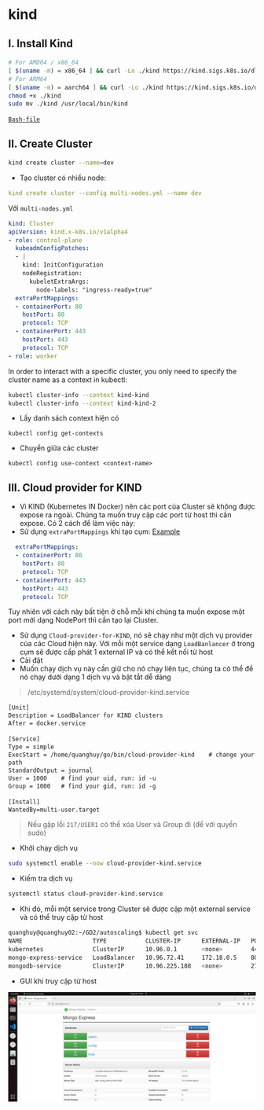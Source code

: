 # kind
## I. Install Kind
```sh
# For AMD64 / x86_64
[ $(uname -m) = x86_64 ] && curl -Lo ./kind https://kind.sigs.k8s.io/dl/v0.23.0/kind-linux-amd64
# For ARM64
[ $(uname -m) = aarch64 ] && curl -Lo ./kind https://kind.sigs.k8s.io/dl/v0.23.0/kind-linux-arm64
chmod +x ./kind
sudo mv ./kind /usr/local/bin/kind
```
[`Bash-file`](../../code/setup/kind-setup.sh)
## II. Create Cluster
```sh
kind create cluster --name=dev
```
- Tạo cluster có nhiều node:
```yml
kind create cluster --config multi-nodes.yml --name dev
```
Với `multi-nodes.yml`
```yml
kind: Cluster
apiVersion: kind.x-k8s.io/v1alpha4
- role: control-plane
  kubeadmConfigPatches:
  - |
    kind: InitConfiguration
    nodeRegistration:
      kubeletExtraArgs:
        node-labels: "ingress-ready=true"    
  extraPortMappings:
  - containerPort: 80
    hostPort: 80
    protocol: TCP
  - containerPort: 443
    hostPort: 443
    protocol: TCP
- role: worker
```

In order to interact with a specific cluster, you only need to specify the cluster name as a context in kubectl:
```sh
kubectl cluster-info --context kind-kind
kubectl cluster-info --context kind-kind-2
```
- Lấy danh sách context hiện có
```
kubectl config get-contexts
```
- Chuyển giữa các cluster
```
kubectl config use-context <context-name>
```
## III. Cloud provider for KIND
- Vì KIND (Kubernetes IN Docker) nên các port của Cluster sẽ không được expose ra ngoài. Chúng ta muốn truy cập các port từ host thì cần expose. Có 2 cách để làm việc này:
- Sử dụng `extraPortMappings` khi tạo cụm: [Example](./hpa/init-cluster.yml)
```yml
  extraPortMappings:
  - containerPort: 80
    hostPort: 80
    protocol: TCP
  - containerPort: 443
    hostPort: 443
    protocol: TCP
```
Tuy nhiên với cách này bất tiện ở chỗ mỗi khi chúng ta muốn expose một port mới dạng NodePort thì cần tạo lại Cluster.
- Sử dụng `Cloud-provider-for-KIND`, nó sẽ chạy như một dịch vụ provider của các Cloud hiện này. Với mỗi một service dạng `LoadBanlancer` ở trong cụm sẽ được cấp phát 1 external IP và có thể kết nối từ host
- Cài đặt [](./setup/cloud-provider-KIND.sh)
- Muốn chạy dịch vụ này cần giữ cho nó chạy liên tục, chúng ta có thể để nó chạy dưới dạng 1 dịch vụ và bật tắt dễ dàng
> /etc/systemd/system/cloud-provider-kind.service
```
[Unit]
Description = LoadBalancer for KIND clusters
After = docker.service

[Service]
Type = simple
ExecStart = /home/quanghuy/go/bin/cloud-provider-kind    # change your path
StandardOutput = journal
User = 1000    # find your uid, run: id -u
Group = 1000   # find your gid, run: id -g 

[Install]
WantedBy=multi-user.target
```
> Nếu gặp lỗi `217/USER1` có thể xóa User và Group đi (để với quyền sudo)
- Khởi chạy dịch vụ
```sh
sudo systemctl enable --now cloud-provider-kind.service
```
- Kiếm tra dịch vụ
```sh
systemctl status cloud-provider-kind.service
```
- Khi đó, mỗi một service trong Cluster sẽ được cập một external service và có thể truy cập từ host
```sh
quanghuy@quanghuy02:~/GD2/autoscaling$ kubectl get svc
NAME                    TYPE           CLUSTER-IP      EXTERNAL-IP   PORT(S)          AGE
kubernetes              ClusterIP      10.96.0.1       <none>        443/TCP          4d
mongo-express-service   LoadBalancer   10.96.72.41     172.18.0.5    8081:30000/TCP   3d15h
mongodb-service         ClusterIP      10.96.225.188   <none>        27017/TCP        3d16h
```
- GUI khi truy cập từ host

![demo](../../images/kind/$RRHJQRS.png)